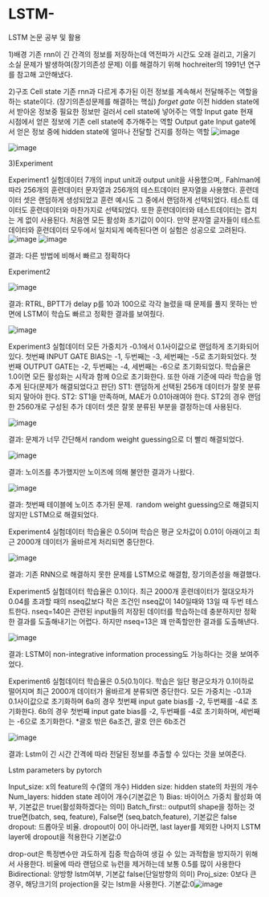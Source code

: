 # LSTM-
LSTM 논문 공부 및 활용

﻿1)배경
기존 rnn이 긴 간격의 정보를 저장하는데 역전파가 시간도 오래 걸리고, 기울기 소실 문제가 발생하여(장기의존성 문제) 이를 해결하기 위해 hochreiter의 1991년 연구를 참고해 고안해냈다.


2)구조
Cell state
기존 rnn과 다르게 추가된 이전 정보를 계속해서 전달해주는 역할을 하는 state이다.
(장기의존성문제를 해결하는 핵심)
*forget gate*
이전 hidden state에서 받아온 정보중 필요한 정보만 걸러서 cell state에 넣어주는 역할
Input gate
현재 시점에서 얻은 정보에 기존 cell state에 추가해주는 역할
Output gate
Input gate에서 얻은 정보 중에 hidden state에 얼마나 전달할 건지를 정하는 역할
![image](https://github.com/bjw0813/LSTM-/assets/153045045/06945f36-9000-401b-8650-6e5900797b9f)

![image](https://github.com/bjw0813/LSTM-/assets/153045045/06b44a1e-9594-4937-a8fd-88c42f70fbcb)

﻿3)Experiment
 
Experiment1
실험데이터
7개의 input unit과 output unit을 사용했으며,.
Fahlman에 따라 256개의 훈련데이터 문자열과 256개의 테스트데이터 문자열을 사용했다.
훈련데이터 셋은 랜덤하게 생성되었고 훈련 예시도 그 중에서 랜덤하게 선택되었다. 테스트 데이터도 훈련데이터와 마찬가지로 선택되었다. 또한 훈련데이터와 테스트데이터는 겹치는 게 없이 사용된다.
처음엔 모든 활성화 초기값이 0이다. 만약 문자열 글자들이 테스트 데이터와 훈련데이터 모두에서 일치되게 예측된다면 이 실험은 성공으로 고려된다.![image](https://github.com/bjw0813/LSTM-/assets/153045045/c2670be3-9599-4796-9201-268228afb60a)
![image](https://github.com/bjw0813/LSTM-/assets/153045045/049fd819-aad9-4c2d-b2a9-9752c2873b21)

결과: 다른 방법에 비해서 빠르고 정확하다

﻿Experiment2
 
![image](https://github.com/bjw0813/LSTM-/assets/153045045/52f43c71-934a-4fc6-9956-6fb83690b13e)

﻿결과: RTRL, BPTT가 delay p를 10과 100으로 각각 늘렸을 때 문제를 풀지 못하는 반면에 LSTM이 학습도 빠르고 정확한 결과를 보여줬다.
 
![image](https://github.com/bjw0813/LSTM-/assets/153045045/9080743f-c19a-4681-abfc-540157c3b7c5)

﻿Experiment3
실험데이터
모든 가중치가 -0.1에서 0.1사이값으로 랜덤하게 초기화되어있다. 첫번째 INPUT GATE BIAS는 -1, 두번째는 -3, 세번째는 -5로 초기화되었다. 첫번째 OUTPUT GATE는 -2, 두번째는 -4, 세번째는 -6으로 초기화되었다. 
학습율은 1.0이면 모든 활성화는 시작과 함께 0으로 초기화한다.
또한 아래 기준에 따라 학습을 멈추게 된다(문제가 해결되었다고 판단)
ST1: 랜덤하게 선택된 256개 데이터가 잘못 분류되지 말아야 한다.
ST2: ST1을 만족하며, MAE가 0.01아래여야 한다. ST2의 경우 랜덤한 2560개로 구성된 추가 데이터 셋은 잘못 분류된 부분을 결정하는데 사용된다.

![image](https://github.com/bjw0813/LSTM-/assets/153045045/fe990992-c5cd-4c81-8115-4980ba478544)

﻿결과: 문제가 너무 간단해서 random weight guessing으로 더 빨리 해결되었다.
 
![image](https://github.com/bjw0813/LSTM-/assets/153045045/56e37fbc-b5d2-4fa6-991e-9157f6bc65e0)

﻿결과: 노이즈를 추가했지만 노이즈에 의해 불안한 결과가 나왔다.
 
![image](https://github.com/bjw0813/LSTM-/assets/153045045/92ddecaf-eb44-44f0-b81e-5f76fc841f43)

﻿결과: 첫번째 테이블에 노이즈 추가된 문제.  random weight guessing으로 해결되지 않지만 LSTM으로 해결되었다.
 
﻿Experiment4
실험데이터
학습율은 0.5이며 학습은 평균 오차값이 0.01이 아래이고 최근 2000개 데이터가 올바르게 처리되면 중단한다. 

![image](https://github.com/bjw0813/LSTM-/assets/153045045/1a61603a-9d42-4814-a002-9253c38184f7)

결과: 기존 RNN으로 해결하지 못한 문제를 LSTM으로 해결함, 장기의존성을 해결했다.

Experiment5
실험데이터
학습율은 0.1이다.  최근 2000개 훈련데이터가 절대오차가 0.04를 초과할 때의 nseq값보다 작은 조건인 nseq값이 140일때와 13일 때 두번 테스트한다.
nseq=140은 관련된 input들의 저장된 데이터를 학습하는데 충분하지만 정확한 결과를 도출해내기는 어렵다. 
하지만 nseq=13은 꽤 만족할만한 결과를 도출해낸다.

![image](https://github.com/bjw0813/LSTM-/assets/153045045/29156c60-cabb-42cf-b811-5359caf3a91f)

결과: LSTM이 non-integrative information processing도 가능하다는 것을 보여주었다.

Experiment6
실험데이터
학습율은 0.5(0.1)이다. 학습은 일단 평균오차가 0.1이하로 떨어지며 최근 2000개 데이터가 올바르게 분류되면 중단한다. 모든 가중치는 -0.1과 0.1사이값으로 초기화하며 6a의 경우 첫번째 input gate bias를 -2, 두번째를 -4로 초기화한다. 6b의 경우 첫번째 input gate bias를 -2, 두번째를 -4로 초기화하며, 세번째는 -6으로 초기화한다. 
*괄호 밖은 6a조건, 괄호 안은 6b조건

![image](https://github.com/bjw0813/LSTM-/assets/153045045/df811cf6-6006-4ee1-a56a-53e1cabbca91)

결과: Lstm이 긴 시간 간격에 따라 전달된 정보를 추출할 수 있다는 것을 보여준다.







Lstm parameters by pytorch

Input_size: x의 feature의 수(열의 개수)
Hidden size: hidden state의 차원의 개수
Num_layers: hidden state 레이어 개수(기본값은 1)
Bias: 바이어스 가중치 활성화 여부, 기본값은 true(활성화하겠다는 의미)
Batch_first:: output의 shape을 정하는 것 true면(batch, seq, feature), False면 (seq,batch,feature), 기본값은 false
dropout:  드롭아웃 비율. dropout이 0이 아니라면, last layer를 제외한 나머지 LSTM layer에 dropout을 적용한다 기본값:0

drop-out은 특정변수만 과도하게 집중 학습하여 생길 수 있는 과적합을 방지하기 위해서 사용한다. 비율에 따라 랜덤으로 뉴런을 제거하는데 보통 0.5를 많이 사용한다 
Bidirectional: 양방향 lstm여부, 기본값 false(단일방향의 의미)
Proj_size: 0보다 큰경우, 해당크기의 projection을 갖는 lstm을 사용한다. 기본값:0![image](https://github.com/bjw0813/LSTM-/assets/153045045/2f51bb8b-b798-49e9-bce0-d6eb70bd141a)



 

 



